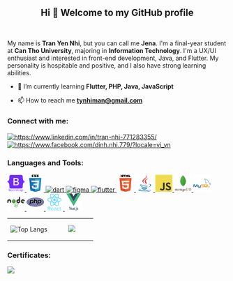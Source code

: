 <h2 align="center">Hi 👋 Welcome to my GitHub profile</h2>
<br>
<p>My name is <b>Tran Yen Nhi</b>, but you can call me <b>Jena</b>. I'm a final-year student at <b>Can Tho University</b>, majoring in <b>Information Technology</b>. I'm a UX/UI enthusiast and interested in front-end development, Java, and Flutter. My personality is hospitable and positive, and I also have strong learning abilities.</p>

- 🌱 I’m currently learning **Flutter, PHP, Java, JavaScript**

- 📫 How to reach me **tynhiman@gmail.com**

<h3 align="left">Connect with me:</h3>
<p align="left">
<a href="https://www.linkedin.com/in/tran-yen-nhi-771283355" target="blank"><img align="center" src="https://raw.githubusercontent.com/rahuldkjain/github-profile-readme-generator/master/src/images/icons/Social/linked-in-alt.svg" alt="https://www.linkedin.com/in/tran-nhi-771283355/" height="30" width="40" /></a>
<a href="https://www.facebook.com/dinh.nhi.779/?locale=vi_vn" target="blank"><img align="center" src="https://raw.githubusercontent.com/rahuldkjain/github-profile-readme-generator/master/src/images/icons/Social/facebook.svg" alt="https://www.facebook.com/dinh.nhi.779/?locale=vi_vn" height="30" width="40" /></a>
</p>

<h3 align="left">Languages and Tools:</h3>
<p align="left"> <a href="https://getbootstrap.com" target="_blank" rel="noreferrer"> <img src="https://raw.githubusercontent.com/devicons/devicon/master/icons/bootstrap/bootstrap-plain-wordmark.svg" alt="bootstrap" width="40" height="40"/> </a> <a href="https://www.w3schools.com/css/" target="_blank" rel="noreferrer"> <img src="https://raw.githubusercontent.com/devicons/devicon/master/icons/css3/css3-original-wordmark.svg" alt="css3" width="40" height="40"/> </a> <a href="https://dart.dev" target="_blank" rel="noreferrer"> <img src="https://www.vectorlogo.zone/logos/dartlang/dartlang-icon.svg" alt="dart" width="40" height="40"/> </a> <a href="https://www.figma.com/" target="_blank" rel="noreferrer"> <img src="https://www.vectorlogo.zone/logos/figma/figma-icon.svg" alt="figma" width="40" height="40"/> </a> <a href="https://flutter.dev" target="_blank" rel="noreferrer"> <img src="https://www.vectorlogo.zone/logos/flutterio/flutterio-icon.svg" alt="flutter" width="40" height="40"/> </a> <a href="https://www.w3.org/html/" target="_blank" rel="noreferrer"> <img src="https://raw.githubusercontent.com/devicons/devicon/master/icons/html5/html5-original-wordmark.svg" alt="html5" width="40" height="40"/> </a> <a href="https://www.java.com" target="_blank" rel="noreferrer"> <img src="https://raw.githubusercontent.com/devicons/devicon/master/icons/java/java-original.svg" alt="java" width="40" height="40"/> </a> <a href="https://developer.mozilla.org/en-US/docs/Web/JavaScript" target="_blank" rel="noreferrer"> <img src="https://raw.githubusercontent.com/devicons/devicon/master/icons/javascript/javascript-original.svg" alt="javascript" width="40" height="40"/> </a> <a href="https://www.mongodb.com/" target="_blank" rel="noreferrer"> <img src="https://raw.githubusercontent.com/devicons/devicon/master/icons/mongodb/mongodb-original-wordmark.svg" alt="mongodb" width="40" height="40"/> </a> <a href="https://www.mysql.com/" target="_blank" rel="noreferrer"> <img src="https://raw.githubusercontent.com/devicons/devicon/master/icons/mysql/mysql-original-wordmark.svg" alt="mysql" width="40" height="40"/> </a> <a href="https://nodejs.org" target="_blank" rel="noreferrer"> <img src="https://raw.githubusercontent.com/devicons/devicon/master/icons/nodejs/nodejs-original-wordmark.svg" alt="nodejs" width="40" height="40"/> </a> <a href="https://www.php.net" target="_blank" rel="noreferrer"> <img src="https://raw.githubusercontent.com/devicons/devicon/master/icons/php/php-original.svg" alt="php" width="40" height="40"/> </a> <a href="https://reactjs.org/" target="_blank" rel="noreferrer"> <img src="https://raw.githubusercontent.com/devicons/devicon/master/icons/react/react-original-wordmark.svg" alt="react" width="40" height="40"/> </a> <a href="https://vuejs.org/" target="_blank" rel="noreferrer"> <img src="https://raw.githubusercontent.com/devicons/devicon/master/icons/vuejs/vuejs-original-wordmark.svg" alt="vuejs" width="40" height="40"/> </a> </p>



<table width="100%">
<tr>
 <td width="50%" align="center">  
  
  ![Top Langs](https://github-readme-stats.vercel.app/api/top-langs/?username=jenaT03&layout=compact)
</td with>

 <td width="50%" align="center">  
    <img src ="https://i.pinimg.com/originals/8f/ef/2e/8fef2e8c3b0b91c868824cf7cebc3f97.gif" width = "50%">
  </td>
</tr>
</table>
<h3 align="left">Certificates:</h3>

<p> 
<a href = "https://www.coursera.org/account/accomplishments/professional-cert/HTE6HYM282K0"> 
<img src="https://s3.amazonaws.com/coursera_assets/meta_images/generated/CERTIFICATE_LANDING_PAGE/CERTIFICATE_LANDING_PAGE~HTE6HYM282K0/CERTIFICATE_LANDING_PAGE~HTE6HYM282K0.jpeg" width="80%">
</a>
</p>
